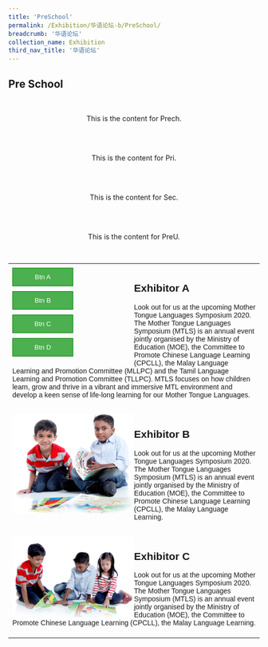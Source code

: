```yaml
---
title: 'PreSchool'
permalink: /Exhibition/华语论坛-b/PreSchool/
breadcrumb: '华语论坛'
collection_name: Exhibition
third_nav_title: '华语论坛'
---
```

## Pre School

<div style="margin-top:auto;margin-bottom:auto;text-align:center;">
<div class="tab">
<div id="Prech"><br/>
<p>This is the content for Prech.</p><br/>
</div>
<div id="Pri"><br/>
<p>This is the content for Pri.</p><br/>
</div>
<div id="Sec"><br/>
<p>This is the content for Sec.</p><br/>
</div>
<div id="PreU"><br/>
<p>This is the content for PreU.</p><br/>
</div>
</div>

<html>
<head>
<style>
table {
  font-family: arial, sans-serif;
  border-collapse: collapse;
  width: 100%;
}
td, th {
  text-align: left;
  padding: 8px;
}
.imagebox {
  width: 50%;
  float: left;
}
  .btn-group {
    width: 50%;
    float: left;
  }

.textbox {
  width: 50%;
  float: right;
  text-align: center;
  padding-top: 20px;
  background-color: #666;
  color: #fff;
}
.btn-group button {
  background-color: #4CAF50; 
  border: 1px solid green;
  color: white;
  padding: 10px 24px; 
  cursor: pointer;
  width: 50%; 
  display: block;
  margin-bottom: 10px;
}

.btn-group button:not(:last-child) {
  border-bottom: none; 
}

/* Add a background color on hover */
.btn-group button:hover {
  background-color: #3e8e41;
}
</style>
</head>
<body>
<table>
  
<tr>
<td>
<div class="btn-group">
  <button>Btn A</button>
  <button>Btn B</button>
  <button>Btn C</button>
  <button>Btn D</button>
</div>

<div class="textbox">
<h2>Exhibitor A</h2>
<p>Look out for us at the upcoming Mother Tongue Languages Symposium 2020. The Mother Tongue Languages Symposium (MTLS) is an annual event jointly organised by the Ministry of Education (MOE), the Committee to Promote Chinese Language Learning (CPCLL), the Malay Language Learning and Promotion Committee (MLLPC) and the Tamil Language Learning and Promotion Committee (TLLPC).
MTLS focuses on how children learn, grow and thrive in a vibrant and immersive MTL environment and develop a keen sense of life-long learning for our Mother Tongue Languages.</p>
</div>
</td>
</tr> 

<tr>
<td>
<div class="imagebox">
<img src="/images/eventSub.png" width="100%" height="auto" />
</div>

<div class="textbox">
<h2>Exhibitor B</h2>
<p>Look out for us at the upcoming Mother Tongue Languages Symposium 2020. The Mother Tongue Languages Symposium (MTLS) is an annual event jointly organised by the Ministry of Education (MOE), the Committee to Promote Chinese Language Learning (CPCLL), the Malay Language Learning.</p>
</div>
</td>
</tr> 

<tr>
<td>
<div class="imagebox">
<img src="/images/img01.png" width="100%" height="auto" />
</div>

<div class="textbox">
<h2>Exhibitor C</h2>
<p>Look out for us at the upcoming Mother Tongue Languages Symposium 2020. The Mother Tongue Languages Symposium (MTLS) is an annual event jointly organised by the Ministry of Education (MOE), the Committee to Promote Chinese Language Learning (CPCLL), the Malay Language Learning.</p>
</div>
</td>
</tr> 

</table>

